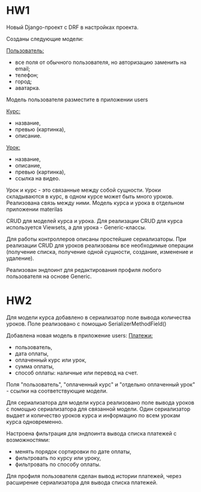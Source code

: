 <h1> HW1 </h1> 
Новый Django-проект с DRF в настройках проекта.

Созданы следующие модели:

<ins>Пользователь: </ins>
- все поля от обычного пользователя, но авторизацию заменить на email;
- телефон;
- город;
- аватарка.

Модель пользователя разместите в приложении users

<ins>Курс:</ins>
- название,
- превью (картинка),
- описание.

<ins>Урок:</ins>
- название,
- описание,
- превью (картинка),
- ссылка на видео.

Урок и курс - это связанные между собой сущности. Уроки складываются в курс, в одном курсе может быть много уроков. Реализована связь между ними.
Модель курса и урока в отдельном приложении materilas

CRUD для моделей курса и урока. Для реализации CRUD для курса используется Viewsets, а для урока - Generic-классы.

Для работы контроллеров описаны простейшие сериализаторы.
При реализации CRUD для уроков реализованы все необходимые операции (получение списка, получение одной сущности, создание, изменение и удаление).

Реализован эндпоинт для редактирования профиля любого пользователя на основе Generic.

<h1> HW2 </h1> 
Для модели курса добавлено в сериализатор поле вывода количества уроков. Поле реализовано с помощью SerializerMethodField()

Добавлена новая модель в приложение users:
<ins>Платежи:</ins>
- пользователь,
- дата оплаты,
- оплаченный курс или урок,
- сумма оплаты,
- способ оплаты: наличные или перевод на счет.

Поля "пользователь", "оплаченный курс" и "отдельно оплаченный урок" - ссылки на соответствующие модели.

Для сериализатора для модели курса реализовано поле вывода уроков с помощью сериализатора для связанной модели.
Один сериализатор выдает и количество уроков курса и информацию по всем урокам курса одновременно.

Настроена фильтрация для эндпоинта вывода списка платежей с возможностями:
- менять порядок сортировки по дате оплаты,
- фильтровать по курсу или уроку,
- фильтровать по способу оплаты.

Для профиля пользователя сделан вывод истории платежей, через расширение сериализатора для вывода списка платежей.
